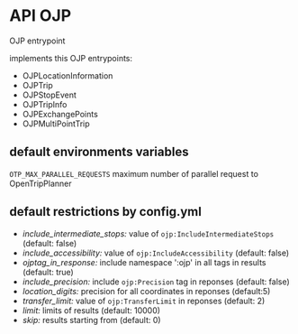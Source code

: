 
# API OJP

OJP entrypoint

implements this OJP entrypoints:

- OJPLocationInformation
- OJPTrip
- OJPStopEvent
- OJPTripInfo
- OJPExchangePoints
- OJPMultiPointTrip

## default environments variables

`OTP_MAX_PARALLEL_REQUESTS` maximum number of parallel request to OpenTripPlanner

## default restrictions by config.yml

- _include_intermediate_stops:_ value of `ojp:IncludeIntermediateStops` (default: false)
- _include_accessibility:_ 		value of `ojp:IncludeAccessibility` (default: false)
- _ojptag_in_response:_ 	include namespace ':ojp' in all tags in results (default: true)
- _include_precision:_ 		include `ojp:Precision` tag in reponses (default: false)
- _location_digits:_ 		precision for all coordinates in reponses (default:5)
- _transfer_limit:_ 	value of `ojp:TransferLimit` in reponses (default: 2)
- _limit:_ 				limits of results (default: 10000)
- _skip:_ 				results starting from (default: 0)